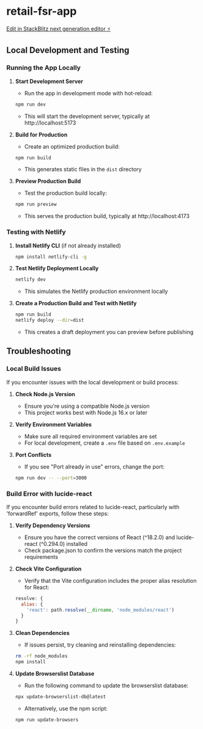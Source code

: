 # retail-fsr-app

[Edit in StackBlitz next generation editor ⚡️](https://stackblitz.com/~/github.com/jeremyyuAWS/retail-fsr-app)

## Local Development and Testing

### Running the App Locally

1. **Start Development Server**
   - Run the app in development mode with hot-reload:
   ```bash
   npm run dev
   ```
   - This will start the development server, typically at http://localhost:5173

2. **Build for Production**
   - Create an optimized production build:
   ```bash
   npm run build
   ```
   - This generates static files in the `dist` directory

3. **Preview Production Build**
   - Test the production build locally:
   ```bash
   npm run preview
   ```
   - This serves the production build, typically at http://localhost:4173

### Testing with Netlify

1. **Install Netlify CLI** (if not already installed)
   ```bash
   npm install netlify-cli -g
   ```

2. **Test Netlify Deployment Locally**
   ```bash
   netlify dev
   ```
   - This simulates the Netlify production environment locally

3. **Create a Production Build and Test with Netlify**
   ```bash
   npm run build
   netlify deploy --dir=dist
   ```
   - This creates a draft deployment you can preview before publishing

## Troubleshooting

### Local Build Issues

If you encounter issues with the local development or build process:

1. **Check Node.js Version**
   - Ensure you're using a compatible Node.js version
   - This project works best with Node.js 16.x or later

2. **Verify Environment Variables**
   - Make sure all required environment variables are set
   - For local development, create a `.env` file based on `.env.example`

3. **Port Conflicts**
   - If you see "Port already in use" errors, change the port:
   ```bash
   npm run dev -- --port=3000
   ```

### Build Error with lucide-react

If you encounter build errors related to lucide-react, particularly with 'forwardRef' exports, follow these steps:

1. **Verify Dependency Versions**
   - Ensure you have the correct versions of React (^18.2.0) and lucide-react (^0.294.0) installed
   - Check package.json to confirm the versions match the project requirements

2. **Check Vite Configuration**
   - Verify that the Vite configuration includes the proper alias resolution for React:
   ```js
   resolve: {
     alias: {
       'react': path.resolve(__dirname, 'node_modules/react')
     }
   }
   ```

3. **Clean Dependencies**
   - If issues persist, try cleaning and reinstalling dependencies:
   ```bash
   rm -rf node_modules
   npm install
   ```

4. **Update Browserslist Database**
   - Run the following command to update the browserslist database:
   ```bash
   npx update-browserslist-db@latest
   ```
   - Alternatively, use the npm script:
   ```bash
   npm run update-browsers
   ```
